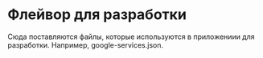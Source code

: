 # Флейвор для разработки

Сюда поставляются файлы, которые используются в приложениии для разработки. Например, google-services.json.
